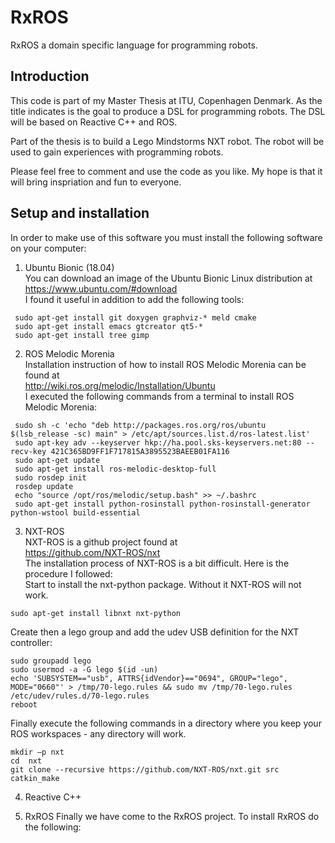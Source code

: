 # RxROS
RxROS a domain specific language for programming robots.

## Introduction
This code is part of my Master Thesis at ITU, Copenhagen Denmark.
As the title indicates is the goal to produce a DSL for programming robots.
The DSL will be based on Reactive C++ and ROS.
<p> 
Part of the thesis is to build a Lego Mindstorms NXT robot.
The robot will be used to gain experiences with programming robots.
<p>
Please feel free to comment and use the code as you like.
My hope is that it will bring inspriation and fun to everyone.

## Setup and installation
In order to make use of this software you must
install the following software on your computer:

1. Ubuntu Bionic (18.04)<br>
You can download an image of the Ubuntu Bionic Linux distribution at<br>
https://www.ubuntu.com/#download<br>
I found it useful in addition to add the following tools:<br>
```
 sudo apt-get install git doxygen graphviz-* meld cmake
 sudo apt-get install emacs gtcreator qt5-*
 sudo apt-get install tree gimp
```

2. ROS Melodic Morenia<br>
Installation instruction of how to install ROS Melodic Morenia can be found at<br>
http://wiki.ros.org/melodic/Installation/Ubuntu<br>
I executed the following commands from a terminal to install ROS Melodic Morenia:

```
 sudo sh -c 'echo "deb http://packages.ros.org/ros/ubuntu $(lsb_release -sc) main" > /etc/apt/sources.list.d/ros-latest.list' 
 sudo apt-key adv --keyserver hkp://ha.pool.sks-keyservers.net:80 --recv-key 421C365BD9FF1F717815A3895523BAEEB01FA116 
 sudo apt-get update 
 sudo apt-get install ros-melodic-desktop-full 
 sudo rosdep init 
 rosdep update 
 echo "source /opt/ros/melodic/setup.bash" >> ~/.bashrc 
 sudo apt-get install python-rosinstall python-rosinstall-generator python-wstool build-essential 
```

3. NXT-ROS<br>
NXT-ROS is a github project found at<br> 
https://github.com/NXT-ROS/nxt<br>
The installation process of NXT-ROS is a bit difficult. Here is the procedure I followed:<br>
Start to install the nxt-python package. Without it NXT-ROS will not work.<br>
```
sudo apt-get install libnxt nxt-python 
```
Create then a lego group and add the udev USB definition for the NXT controller:<br>
```
sudo groupadd lego 
sudo usermod -a -G lego $(id -un) 
echo 'SUBSYSTEM=="usb", ATTRS{idVendor}=="0694", GROUP="lego", MODE="0660"' > /tmp/70-lego.rules && sudo mv /tmp/70-lego.rules /etc/udev/rules.d/70-lego.rules 
reboot 
```
Finally execute the following commands in a directory where you keep your ROS workspaces - any directory will work.<br>

```
mkdir –p nxt 
cd  nxt 
git clone --recursive https://github.com/NXT-ROS/nxt.git src 
catkin_make 
```

4. Reactive C++<br>


5. RxROS
Finally we have come to the RxROS project. To install RxROS do the following:

